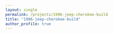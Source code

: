 ```yaml
---
layout: single
permalink: /projects/1996-jeep-cherokee-build
title: "1996-jeep-cherokee-build"
author_profile: true
---
```


